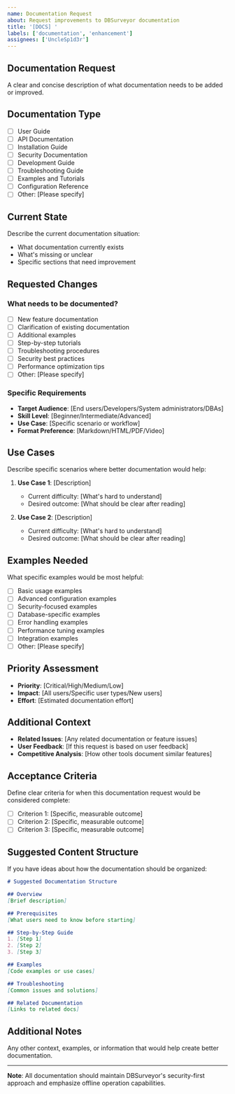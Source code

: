 ```yaml
---
name: Documentation Request
about: Request improvements to DBSurveyor documentation
title: '[DOCS] '
labels: ['documentation', 'enhancement']
assignees: ['UncleSp1d3r']
---
```


## Documentation Request

A clear and concise description of what documentation needs to be added or improved.

## Documentation Type

- [ ] User Guide
- [ ] API Documentation
- [ ] Installation Guide
- [ ] Security Documentation
- [ ] Development Guide
- [ ] Troubleshooting Guide
- [ ] Examples and Tutorials
- [ ] Configuration Reference
- [ ] Other: [Please specify]

## Current State

Describe the current documentation situation:

- What documentation currently exists
- What's missing or unclear
- Specific sections that need improvement

## Requested Changes

### What needs to be documented?

- [ ] New feature documentation
- [ ] Clarification of existing documentation
- [ ] Additional examples
- [ ] Step-by-step tutorials
- [ ] Troubleshooting procedures
- [ ] Security best practices
- [ ] Performance optimization tips
- [ ] Other: [Please specify]

### Specific Requirements

- **Target Audience**: [End users/Developers/System administrators/DBAs]
- **Skill Level**: [Beginner/Intermediate/Advanced]
- **Use Case**: [Specific scenario or workflow]
- **Format Preference**: [Markdown/HTML/PDF/Video]

## Use Cases

Describe specific scenarios where better documentation would help:

1. **Use Case 1**: [Description]
   - Current difficulty: [What's hard to understand]
   - Desired outcome: [What should be clear after reading]

2. **Use Case 2**: [Description]
   - Current difficulty: [What's hard to understand]
   - Desired outcome: [What should be clear after reading]

## Examples Needed

What specific examples would be most helpful:

- [ ] Basic usage examples
- [ ] Advanced configuration examples
- [ ] Security-focused examples
- [ ] Database-specific examples
- [ ] Error handling examples
- [ ] Performance tuning examples
- [ ] Integration examples
- [ ] Other: [Please specify]

## Priority Assessment

- **Priority**: [Critical/High/Medium/Low]
- **Impact**: [All users/Specific user types/New users]
- **Effort**: [Estimated documentation effort]

## Additional Context

- **Related Issues**: [Any related documentation or feature issues]
- **User Feedback**: [If this request is based on user feedback]
- **Competitive Analysis**: [How other tools document similar features]

## Acceptance Criteria

Define clear criteria for when this documentation request would be considered complete:

- [ ] Criterion 1: [Specific, measurable outcome]
- [ ] Criterion 2: [Specific, measurable outcome]
- [ ] Criterion 3: [Specific, measurable outcome]

## Suggested Content Structure

If you have ideas about how the documentation should be organized:

```markdown
# Suggested Documentation Structure

## Overview
[Brief description]

## Prerequisites
[What users need to know before starting]

## Step-by-Step Guide
1. [Step 1]
2. [Step 2]
3. [Step 3]

## Examples
[Code examples or use cases]

## Troubleshooting
[Common issues and solutions]

## Related Documentation
[Links to related docs]
```

## Additional Notes

Any other context, examples, or information that would help create better documentation.

---

**Note**: All documentation should maintain DBSurveyor's security-first approach and emphasize offline operation capabilities.
